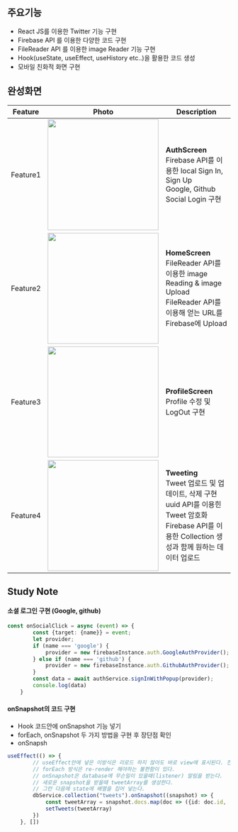## 주요기능

* React JS를 이용한 Twitter 기능 구현
* Firebase API 를 이용한 다양한 코드 구현
* FileReader API 를 이용한 image Reader 기능 구현
* Hook(useState, useEffect, useHistory etc..)을 활용한 코드 생성
* 모바일 친화적 화면 구현

## 완성화면

|Feature|Photo|Description|
|--|--|--|
|Feature1|<img src="https://user-images.githubusercontent.com/60862525/110229167-e28b0080-7f4a-11eb-8794-786a966ba6f5.png" width=250 />|**AuthScreen**</br>Firebase API를 이용한 local Sign In, Sign Up </br> Google, Github Social Login 구현|
|Feature2|<img src="https://user-images.githubusercontent.com/60862525/110229419-9b9e0a80-7f4c-11eb-97f5-41466c8370e6.png" width=250 />|**HomeScreen**</br>FileReader API를 이용한 image Reading & image Upload</br> FileReader API를 이용해 얻는 URL를 Firebase에 Upload|
|Feature3|<img src="https://user-images.githubusercontent.com/60862525/110229524-71008180-7f4d-11eb-9a84-18222e21d96e.png" width=250 />|**ProfileScreen**</br>Profile 수정 및 LogOut 구현 </br>|
|Feature4|<img src="https://user-images.githubusercontent.com/60862525/110229618-321efb80-7f4e-11eb-8192-55ca94d3997d.gif" width=250 />|**Tweeting**</br> Tweet 업로드 및 업데이트, 삭제 구현 </br> uuid API를 이용힌 Tweet 암호화 </br>Firebase API를 이용한 Collection 생성과 함께 원하는 데이터 업로드|

## Study Note

#### 소셜 로그인 구현 (Google, github)
~~~ts
const onSocialClick = async (event) => {
        const {target: {name}} = event;
        let provider;
        if (name === 'google') {
            provider = new firebaseInstance.auth.GoogleAuthProvider();
        } else if (name === 'github') {
            provider = new firebaseInstance.auth.GithubAuthProvider();
        }
        const data = await authService.signInWithPopup(provider);
        console.log(data)
    }
~~~

#### onSnapshot의 코드 구현
* Hook 코드안에 onSnapshot 기능 넣기
* forEach, onSnapshot 두 가지 방법을 구현 후 장단점 확인
* onSnapsh
~~~ts
useEffect(() => {
        // useEffect안에 넣은 이방식은 리로드 하지 않아도 바로 view에 표시된다. 전 방식은 리로드 해줘야하는 고전 방식
        // forEach 방식은 re-render 해야하는 불편함이 있다.
        // onSnapshot은 database에 무슨일이 있을때(listener) 알림을 받는다.
        // 새로운 snapshot을 받을때 tweetArray를 생성한다.
        // 그런 다음에 state에 배열을 집어 넣는다.
        dbService.collection("tweets").onSnapshot((snapshot) => {
            const tweetArray = snapshot.docs.map(doc => ({id: doc.id, ...doc.data(),}))
            setTweets(tweetArray)
        })
    }, [])
~~~
